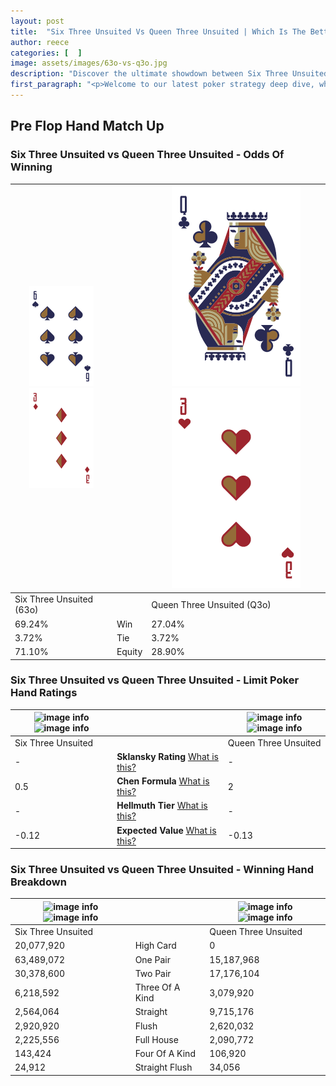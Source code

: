 ```yaml
---
layout: post
title:  "Six Three Unsuited Vs Queen Three Unsuited | Which Is The Better Hand In Poker? A Complete Guide"
author: reece
categories: [  ]
image: assets/images/63o-vs-q3o.jpg
description: "Discover the ultimate showdown between Six Three Unsuited and Queen Three Unsuited in poker! Uncover the odds, strategies, and scenarios where one hand triumphs over the other. Get ready to up your poker game with this thrilling analysis."
first_paragraph: "<p>Welcome to our latest poker strategy deep dive, where we're pitting two distinct hands against each other in a high-stakes showdown: Six Three Unsuited vs Queen Three Unsuited.</p><p>In the dynamic world of poker, every decision counts, and knowing which hand holds the upper hand is key to your success at the table.</p><p>In this article, we'll dissect these two hands, explore the scenarios where one dominates the other, and equip you with the knowledge to make strategic choices that can tip the odds in your favor.</p><p>Get ready to unravel the intriguing dynamics of these poker hands and elevate your game to new heights.</p>"
---
```




[comment]: # (sp0)

## Pre Flop Hand Match Up

<div class="table hand-ratings" markdown="1"> 



### Six Three Unsuited vs Queen Three Unsuited - Odds Of Winning


    
| ![image info](assets/images/hand1/6.png) ![image info](assets/images/hand1/3o.png) |  | ![image info](assets/images/hand2/Q.png) ![image info](assets/images/hand2/3o.png) |
| -------- | -------- | -------- |
| Six Three Unsuited (63o) |  | Queen Three Unsuited (Q3o) |
| 69.24% | Win | 27.04% |
| 3.72% | Tie | 3.72% |
| 71.10% | Equity | 28.90% |




[comment]: # (sp1)



### Six Three Unsuited vs Queen Three Unsuited - Limit Poker Hand Ratings


    
| ![image info](https://www.riverpairs.com/assets/images/hand1/6.png) ![image info](https://www.riverpairs.com/assets/images/hand1/3o.png) |  | ![image info](https://www.riverpairs.com/assets/images/hand2/Q.png) ![image info](https://www.riverpairs.com/assets/images/hand2/3o.png) |
| -------- | -------- | -------- |
| Six Three Unsuited |  | Queen Three Unsuited |
| - | **Sklansky Rating** [What is this?](/sklansky-rating-explained) | - |
| 0.5 | **Chen Formula** [What is this?](/chen-formula-explained) | 2 |
| - | **Hellmuth Tier** [What is this?](/Hellmuth-tier-explained) | - |
| -0.12 | **Expected Value** [What is this?](/expected-value-explained) | -0.13 |




[comment]: # (sp2)



### Six Three Unsuited vs Queen Three Unsuited - Winning Hand Breakdown


    
| ![image info](https://www.riverpairs.com/assets/images/hand1/6.png) ![image info](https://www.riverpairs.com/assets/images/hand1/3o.png) |  | ![image info](https://www.riverpairs.com/assets/images/hand2/Q.png) ![image info](https://www.riverpairs.com/assets/images/hand2/3o.png) |
| -------- | -------- | -------- |
| Six Three Unsuited |  | Queen Three Unsuited |
| 20,077,920 | High Card | 0 |
| 63,489,072 | One Pair | 15,187,968 |
| 30,378,600 | Two Pair | 17,176,104 |
| 6,218,592 | Three Of A Kind | 3,079,920 |
| 2,564,064 | Straight | 9,715,176 |
| 2,920,920 | Flush | 2,620,032 |
| 2,225,556 | Full House | 2,090,772 |
| 143,424 | Four Of A Kind | 106,920 |
| 24,912 | Straight Flush | 34,056 |




[comment]: # (sp3)



</div>

[comment]: # (sp4)



[comment]: # (sp5)

